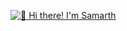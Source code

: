 [<img src="https://raw.githubusercontent.com/Raymo111/Raymo111/master/intro.gif" alt="👋 Hi there! I'm Samarth" title="👋 Hi there! I'm Samarth"/>](https://raymond.li/)
